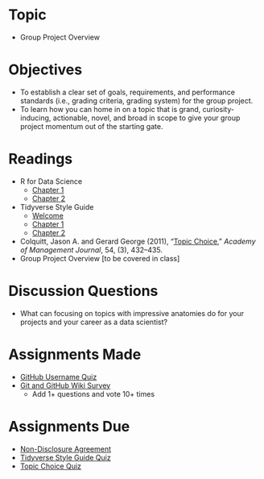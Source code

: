
# Topic

  - Group Project Overview

# Objectives

  - To establish a clear set of goals, requirements, and performance
    standards (i.e., grading criteria, grading system) for the group
    project.
  - To learn how you can home in on a topic that is grand,
    curiosity-inducing, actionable, novel, and broad in scope to give
    your group project momentum out of the starting gate.

# Readings

  - R for Data Science
      - [Chapter 1](https://r4ds.had.co.nz/introduction.html)
      - [Chapter 2](https://r4ds.had.co.nz/explore-intro.html)
  - Tidyverse Style Guide
      - [Welcome](https://style.tidyverse.org/)
      - [Chapter 1](https://style.tidyverse.org/files.html)
      - [Chapter 2](https://style.tidyverse.org/syntax.html)
  - Colquitt, Jason A. and Gerard George (2011), “[Topic
    Choice](https://aom.org/uploadedFiles/Publications/AMJ/FTE-TopicChoice.pdf),”
    *Academy of Management Journal*, 54, (3), 432–435.
  - Group Project Overview \[to be covered in class\]

# Discussion Questions

  - What can focusing on topics with impressive anatomies do for your
    projects and your career as a data scientist?

# Assignments Made

  - [GitHub Username Quiz](https://goo.gl/forms/bVkjZJE6yRHZBVRm2)
  - [Git and GitHub Wiki
    Survey](https://www.allourideas.org/GCOM-7140-git-github)
      - Add 1+ questions and vote 10+ times

# Assignments Due

  - [Non-Disclosure
    Agreement](https://github.com/GCOM7140/class-sessions/raw/master/02_group-project-overview/01_readings/tjl-student-nda.docx)
  - [Tidyverse Style Guide Quiz](https://goo.gl/forms/TDZ83cKuWPtOVYzW2)
  - [Topic Choice Quiz](https://goo.gl/forms/nz0w8G2LuZOZbZxi2)
